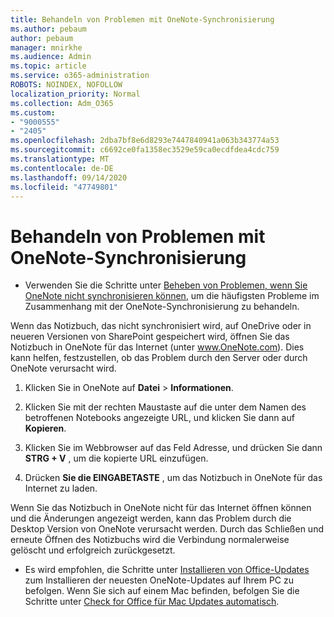 ```yaml
---
title: Behandeln von Problemen mit OneNote-Synchronisierung
ms.author: pebaum
author: pebaum
manager: mnirkhe
ms.audience: Admin
ms.topic: article
ms.service: o365-administration
ROBOTS: NOINDEX, NOFOLLOW
localization_priority: Normal
ms.collection: Adm_O365
ms.custom:
- "9000555"
- "2405"
ms.openlocfilehash: 2dba7bf8e6d8293e7447840941a063b343774a53
ms.sourcegitcommit: c6692ce0fa1358ec3529e59ca0ecdfdea4cdc759
ms.translationtype: MT
ms.contentlocale: de-DE
ms.lasthandoff: 09/14/2020
ms.locfileid: "47749801"
---
```

# <a name="troubleshoot-onenote-sync-issues"></a>Behandeln von Problemen mit OneNote-Synchronisierung

* Verwenden Sie die Schritte unter [Beheben von Problemen, wenn Sie OneNote nicht synchronisieren können](https://support.office.com/article/Fix-issues-when-you-can-t-sync-OneNote-299495ef-66d1-448f-90c1-b785a6968d45), um die häufigsten Probleme im Zusammenhang mit der OneNote-Synchronisierung zu behandeln.

Wenn das Notizbuch, das nicht synchronisiert wird, auf OneDrive oder in neueren Versionen von SharePoint gespeichert wird, öffnen Sie das Notizbuch in OneNote für das Internet (unter www.OneNote.com). Dies kann helfen, festzustellen, ob das Problem durch den Server oder durch OneNote verursacht wird.

1. Klicken Sie in OneNote auf **Datei**  >  **Informationen**.

2. Klicken Sie mit der rechten Maustaste auf die unter dem Namen des betroffenen Notebooks angezeigte URL, und klicken Sie dann auf **Kopieren**.

3. Klicken Sie im Webbrowser auf das Feld Adresse, und drücken Sie dann **STRG + V** , um die kopierte URL einzufügen.

4. Drücken **Sie die EINGABETASTE** , um das Notizbuch in OneNote für das Internet zu laden.

Wenn Sie das Notizbuch in OneNote nicht für das Internet öffnen können und die Änderungen angezeigt werden, kann das Problem durch die Desktop Version von OneNote verursacht werden. Durch das Schließen und erneute Öffnen des Notizbuchs wird die Verbindung normalerweise gelöscht und erfolgreich zurückgesetzt.

* Es wird empfohlen, die Schritte unter [Installieren von Office-Updates](https://support.office.com/article/Install-Office-updates-2ab296f3-7f03-43a2-8e50-46de917611c5) zum Installieren der neuesten OneNote-Updates auf Ihrem PC zu befolgen. Wenn Sie sich auf einem Mac befinden, befolgen Sie die Schritte unter [Check for Office für Mac Updates automatisch](https://support.office.com/article/update-office-for-mac-automatically-bfd1e497-c24d-4754-92ab-910a4074d7c1).